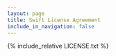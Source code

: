 ```yaml
---
layout: page
title: Swift License Agreement
include_in_navigation: false
---
```


{% include_relative LICENSE.txt %}
